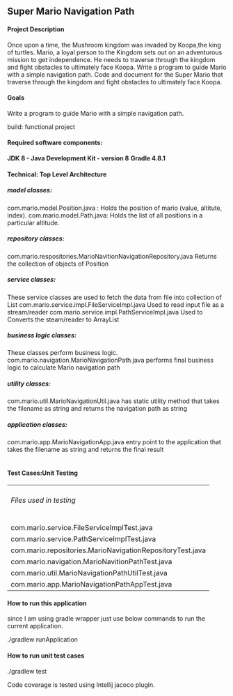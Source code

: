 <h2>Super Mario Navigation Path</h2>
<h4>Project Description</h4>

Once upon a time, the Mushroom kingdom was invaded by Koopa,the king of turtles. 
Mario, a loyal person to the Kingdom sets out on an adventurous mission to get 
independence. He needs to traverse through the kingdom and fight obstacles to 
ultimately face Koopa. Write a program to guide Mario with a simple navigation 
path. Code and document for the Super Mario that traverse through the kingdom 
and fight obstacles to ultimately face Koopa.

<h4>Goals</h4>

Write a program to guide Mario with a simple navigation path.

build: functional project


<h4>Required software components:</h4>

**JDK 8 - Java Development Kit - version 8**
**Gradle 4.8.1**

<h4>Technical: Top Level Architecture</h4>

<h5>model classes:</h5>
    com.mario.model.Position.java :
        Holds the position of mario (value, altitute, index).
    com.mario.model.Path.java:
        Holds the list of all positions in a particular altitude.
    
<h5>repository classes:</h5>
    com.mario.respositories.MarioNavitionNavigationRepository.java
        Returns the collection of objects of Position
       
<h5>service classes:</h5>
   These service classes are used to fetch the data from file into collection of List
   com.mario.service.impl.FileServiceImpl.java
        Used to read input file as a stream/reader
    com.mario.service.impl.PathServiceImpl.java
        Used to Converts the steam/reader to ArrayList

<h5>business logic classes:</h5>
       These classes perform business logic.
    com.mario.navigation.MarioNavigationPath.java
        performs final business logic to calculate Mario navigation path

<h5>utility classes:</h4>
    com.mario.util.MarioNavigationUtil.java
        has static utility method that takes the filename as string and returns
        the navigation path as string
        
<h5>application classes:</h4>
    com.mario.app.MarioNavigationApp.java
        entry point to the application that takes the filename as string and returns the
        final result
<br><br>



<h4>Test Cases:Unit Testing</h4>
<table>
<tr><td><h6>Files used in testing</h6></td></tr>
<tr><td>com.mario.service.FileServiceImplTest.java</td></tr>
<tr><td>com.mario.service.PathServiceImplTest.java</td></tr>
<tr><td>com.mario.repositories.MarioNavigationRepositoryTest.java</td></tr>
<tr><td>com.mario.navigation.MarioNavitionPathTest.java</td></tr>
<tr><td>com.mario.util.MarioNavigationPathUtilTest.java</td></tr>
<tr><td>com.mario.app.MarioNavigationPathAppTest.java</td></tr>
</table>


<h4> How to run this application</h4>
since I am using gradle wrapper just use below commands to run the current
application.

./gradlew runApplication

<h4> How to run unit test cases</h4>

./gradlew test

Code coverage is tested using Intellij jacoco plugin.

